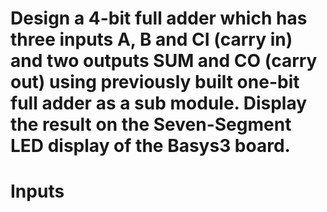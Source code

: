 # Design a 4-bit full adder which has three inputs A, B and CI (carry in) and two outputs SUM and CO (carry out) using previously built one-bit full adder as a sub module. Display the result on the Seven-Segment LED display of the Basys3 board. 
# Inputs
